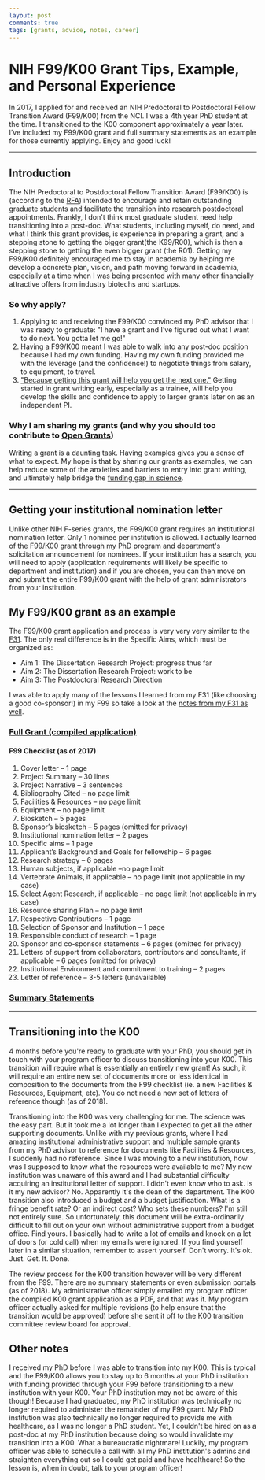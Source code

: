 ```yaml
---
layout: post
comments: true
tags: [grants, advice, notes, career]
---
```


# NIH F99/K00 Grant Tips, Example, and Personal Experience

In 2017, I applied for and received an NIH Predoctoral to Postdoctoral Fellow Transition Award (F99/K00) from the NCI. I was a 4th year PhD student at the time. I transitioned to the K00 component approximately a year later. I’ve included my F99/K00 grant and full summary statements as an example for those currently applying. Enjoy and good luck!

---

## Introduction

The NIH Predoctoral to Postdoctoral Fellow Transition Award (F99/K00) is (according to the [RFA](https://grants.nih.gov/grants/guide/rfa-files/RFA-CA-19-002.html)) intended to encourage and retain outstanding graduate students and facilitate the transition into research postdoctoral appointments. Frankly, I don't think most graduate student need help transitioning into a post-doc. What students, including myself, do need, and what I think this grant provides, is experience in preparing a grant, and a stepping stone to getting the bigger grant(the K99/R00), which is then a stepping stone to getting the even bigger grant (the R01). Getting my F99/K00 definitely encouraged me to stay in academia by helping me develop a concrete plan, vision, and path moving forward in academia, especially at a time when I was being presented with many other financially attractive offers from industry biotechs and startups. 

### So why apply?

1. Applying to and receiving the F99/K00 convinced my PhD advisor that I was ready to graduate: "I have a grant and I've figured out what I want to do next. You gotta let me go!"
2. Having a F99/K00 meant I was able to walk into any post-doc position because I had my own funding. Having my own funding provided me with the leverage (and the confidence!) to negotiate things from salary, to equipment, to travel.
3. ["Because getting this grant will help you get the next one."](https://jef.works/blog/2017/10/19/NIH-F-series-grant-tips-and-example/) Getting started in grant writing early, especially as a trainee, will help you develop the skills and confidence to apply to larger grants later on as an independent PI. 

### Why I am sharing my grants (and why you should too contribute to [Open Grants](https://www.ogrants.org/))

Writing a grant is a daunting task. Having examples gives you a sense of what to expect. My hope is that by sharing our grants as examples, we can help reduce some of the anxieties and barriers to entry into grant writing, and ultimately help bridge the [funding gap in science](https://www.thelancet.com/journals/lancet/article/PIIS0140-6736(18)30950-4/fulltext). 

---

## Getting your institutional nomination letter

Unlike other NIH F-series grants, the F99/K00 grant requires an institutional nomination letter. Only 1 nominee per institution is allowed. I actually learned of the F99/K00 grant through my PhD program and department's solicitation announcement for nominees. If your institution has a search, you will need to apply (application requirements will likely be specific to department and institution) and if you are chosen, you can then move on and submit the entire F99/K00 grant with the help of grant administrators from your institution. 

## My F99/K00 grant as an example

The F99/K00 grant application and process is very very very similar to the [F31](https://jef.works/blog/2017/10/19/NIH-F-series-grant-tips-and-example/). The only real difference is in the Specific Aims, which must be organized as:  
- Aim 1: The Dissertation Research Project: progress thus far  
- Aim 2: The Dissertation Research Project: work to be  
- Aim 3: The Postdoctoral Research Direction  

I was able to apply many of the lessons I learned from my F31 (like choosing a good co-sponsor!) in my F99 so take a look at the [notes from my F31 as well](https://jef.works/blog/2017/10/19/NIH-F-series-grant-tips-and-example/). 

### [Full Grant (compiled application)](https://jef.works/assets/docs/f99/Fan_F99_K00_redacted.pdf)

#### F99 Checklist (as of 2017)

1.	Cover letter – 1 page
2.	Project Summary – 30 lines
3.	Project Narrative – 3 sentences
4.	Bibliography Cited – no page limit
5.	Facilities & Resources – no page limit
6.	Equipment – no page limit
7.	Biosketch – 5 pages
8.	Sponsor’s biosketch – 5 pages (omitted for privacy)
9.	Institutional nomination letter – 2 pages
10.	Specific aims – 1 page
11.	Applicant’s Background and Goals for fellowship – 6 pages
12.	Research strategy – 6 pages
13.	Human subjects, if applicable –no page limit
14.	Vertebrate Animals, if applicable – no page limit (not applicable in my case)
15.	Select Agent Research, if applicable – no page limit (not applicable in my case)
16.	Resource sharing Plan – no page limit
17.	Respective Contributions – 1 page
18.	Selection of Sponsor and Institution – 1 page
19.	Responsible conduct of research – 1 page
20.	Sponsor and co-sponsor statements – 6 pages (omitted for privacy)
21.	Letters of support from collaborators, contributors and consultants, if applicable – 6 pages (omitted for privacy)
22.	Institutional Environment and commitment to training – 2 pages
23.	Letter of reference – 3-5 letters (unavailable)

### [Summary Statements](https://jef.works/assets/docs/f99/1F99CA222750-01.pdf)

---

## Transitioning into the K00

4 months before you're ready to graduate with your PhD, you should get in touch with your program officer to discuss transitioning into your K00. This transition will require what is essentially an entirely new grant! As such, it will require an entire new set of documents more or less identical in composition to the documents from the F99 checklist (ie. a new Facilities & Resources, Equipment, etc). You do not need a new set of letters of reference though (as of 2018). 

Transitioning into the K00 was very challenging for me. The science was the easy part. But it took me a lot longer than I expected to get all the other supporting documents. Unlike with my previous grants, where I had amazing institutional administrative support and multiple sample grants from my PhD advisor to reference for documents like Facilities & Resources, I suddenly had no reference. Since I was moving to a new institution, how was I supposed to know what the resources were available to me? My new institution was unaware of this award and I had substantial difficulty acquiring an institutional letter of support. I didn't even know who to ask. Is it my new advisor? No. Apparently it's the dean of the department. The K00 transition also introduced a budget and a budget justification. What is a fringe benefit rate? Or an indirect cost? Who sets these numbers? I'm still not entirely sure. So unfortunately, this document will be extra-ordinarily difficult to fill out on your own without administrative support from a budget office. Find yours. I basically had to write a lot of emails and knock on a lot of doors (or cold call) when my emails were ignored. If you find yourself later in a similar situation, remember to assert yourself. Don't worry. It's ok. Just. Get. It. Done. 

The review process for the K00 transition however will be very different from the F99. There are no summary statements or even submission portals (as of 2018). My administrative officer simply emailed my program officer the compiled K00 grant application as a PDF, and that was it. My program officer actually asked for multiple revisions (to help ensure that the transition would be approved) before she sent it off to the K00 transition committee review board for approval. 

## Other notes

I received my PhD before I was able to transition into my K00. This is typical and the F99/K00 allows you to stay up to 6 months at your PhD institution with funding provided through your F99 before transitioning to a new institution with your K00. Your PhD institution may not be aware of this though! Because I had graduated, my PhD institution was technically no longer required to administer the remainder of my F99 grant. My PhD institution was also technically no longer required to provide me with healthcare, as I was no longer a PhD student. Yet, I couldn't be hired on as a post-doc at my PhD institution because doing so would invalidate my transition into a K00. What a bureaucratic nightmare! Luckily, my program officer was able to schedule a call with all my PhD institution's admins and straighten everything out so I could get paid and have healthcare! So the lesson is, when in doubt, talk to your program officer!
